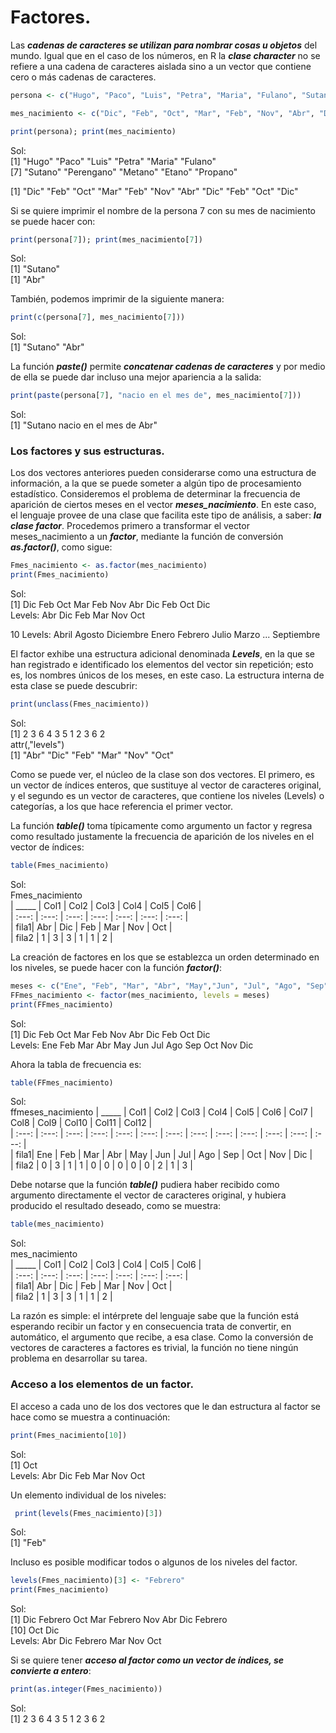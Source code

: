 # Factores.

Las ***cadenas de caracteres se utilizan para nombrar cosas u objetos*** del mundo. Igual que en el caso de los números, en R la ***clase character*** no se refiere a una cadena de caracteres aislada sino a un vector que contiene cero o más cadenas de caracteres.  

```R
persona <- c("Hugo", "Paco", "Luis", "Petra", "Maria", "Fulano", "Sutano", "Perengano", "Metano", "Etano", "Propano")

mes_nacimiento <- c("Dic", "Feb", "Oct", "Mar", "Feb", "Nov", "Abr", "Dic", "Feb", "Oct", "Dic")

print(persona); print(mes_nacimiento)
```
Sol:  
[1] "Hugo"      "Paco"      "Luis"      "Petra"     "Maria"     "Fulano"  
[7] "Sutano"    "Perengano" "Metano"    "Etano"     "Propano"  
 
[1] "Dic" "Feb" "Oct" "Mar" "Feb" "Nov" "Abr" "Dic" "Feb" "Oct" "Dic"  

Si se quiere imprimir el nombre de la persona 7 con su mes de nacimiento se puede hacer con:  

```R
print(persona[7]); print(mes_nacimiento[7])
```
Sol:  
[1] "Sutano"  
[1] "Abr"  

También, podemos imprimir de la siguiente manera:  

```R
print(c(persona[7], mes_nacimiento[7]))
```
Sol:  
[1] "Sutano" "Abr"  

La función ***paste()*** permite ***concatenar cadenas de caracteres*** y por medio de ella se puede dar incluso una mejor apariencia a la salida:  

```R
print(paste(persona[7], "nacio en el mes de", mes_nacimiento[7]))
```
Sol:  
[1] "Sutano nacio en el mes de Abr"  

### Los factores y sus estructuras.
Los dos vectores anteriores pueden considerarse como una estructura de información, a la que se puede someter a algún tipo de procesamiento estadístico. Consideremos el problema de determinar la frecuencia de aparición de ciertos meses en el vector ***meses_nacimiento***. En este caso, el lenguaje provee de una clase que facilita este tipo de análisis, a saber: ***la clase factor***. Procedemos primero a transformar el vector meses_nacimiento a un ***factor***, mediante la función de conversión ***as.factor()***, como sigue:  

```R
Fmes_nacimiento <- as.factor(mes_nacimiento)
print(Fmes_nacimiento)
```
Sol:  
[1] Dic Feb Oct Mar Feb Nov Abr Dic Feb Oct Dic  
Levels: Abr Dic Feb Mar Nov Oct  

10 Levels: Abril Agosto Diciembre Enero Febrero Julio Marzo ... Septiembre  

El factor exhibe una estructura adicional denominada ***Levels***, en la que se han registrado e identificado los elementos del vector sin repetición; esto es, los nombres únicos de los meses, en este caso. La estructura interna de esta clase
se puede descubrir:  

```R
print(unclass(Fmes_nacimiento))
```
Sol:  
[1] 2 3 6 4 3 5 1 2 3 6 2  
attr(,"levels")  
[1] "Abr" "Dic" "Feb" "Mar" "Nov" "Oct"  

Como se puede ver, el núcleo de la clase son dos vectores. El primero, es un vector de índices enteros, que sustituye al vector de caracteres original, y el segundo es un vector de caracteres, que contiene los niveles (Levels) o categorías, a los que hace referencia el primer vector.

La función ***table()*** toma típicamente como argumento un factor y regresa como resultado justamente la frecuencia de aparición de los niveles en el vector de índices:  

```R
table(Fmes_nacimiento)
```
Sol:  
Fmes_nacimiento  
| _____ | Col1 | Col2 | Col3 | Col4 | Col5 | Col6 |  
| :---: | :---: | :---: | :---: | :---: | :---: | :---: |  
| fila1| Abr | Dic | Feb | Mar | Nov | Oct |  
| fila2 | 1 | 3 | 3 | 1 | 1 | 2 |  
      
La creación de factores en los que se establezca un orden determinado en los niveles, se puede hacer con la función ***factor()***:  

```R
meses <- c("Ene", "Feb", "Mar", "Abr", "May","Jun", "Jul", "Ago", "Sep", "Oct", "Nov", "Dic")
FFmes_nacimiento <- factor(mes_nacimiento, levels = meses)
print(FFmes_nacimiento)
```
Sol:  
[1] Dic Feb Oct Mar Feb Nov Abr Dic Feb Oct Dic  
Levels: Ene Feb Mar Abr May Jun Jul Ago Sep Oct Nov Dic  

Ahora la tabla de frecuencia es:  

```R
table(FFmes_nacimiento)
```
Sol:  
ffmeses_nacimiento
| _____ | Col1 | Col2 | Col3 | Col4 | Col5 | Col6 | Col7 | Col8 | Col9 | Col10 | Col11 | Col12 |  
| :---: | :---: | :---: | :---: | :---: | :---: | :---: | :---: | :---: | :---: | :---: | :---: | :---: |  
| fila1| Ene | Feb | Mar | Abr | May | Jun | Jul | Ago | Sep | Oct | Nov | Dic |  
| fila2 | 0 | 3 | 1 | 1 | 0 | 0 | 0 | 0 | 0 | 2 | 1 | 3 |  

Debe notarse que la función ***table()*** pudiera haber recibido como argumento directamente el vector de caracteres original, y hubiera producido el resultado deseado, como se muestra:  

```R
table(mes_nacimiento)
```
Sol:  
mes_nacimiento  
| _____ | Col1 | Col2 | Col3 | Col4 | Col5 | Col6 |  
| :---: | :---: | :---: | :---: | :---: | :---: | :---: |  
| fila1| Abr | Dic | Feb | Mar | Nov | Oct |  
| fila2 | 1 | 3 | 3 | 1 | 1 | 2 |  

La razón es simple: el intérprete del lenguaje sabe que la función está esperando recibir un factor y en consecuencia trata de convertir, en automático, el argumento que recibe, a esa clase. Como la conversión de vectores de caracteres a factores es trivial, la función no tiene ningún problema en desarrollar su tarea.  

### Acceso a los elementos de un factor.
El acceso a cada uno de los dos vectores que le dan estructura al factor se hace como se muestra a continuación:  

```R
print(Fmes_nacimiento[10])
```
Sol:  
[1] Oct  
Levels: Abr Dic Feb Mar Nov Oct  

Un elemento individual de los niveles:  

```R
 print(levels(Fmes_nacimiento)[3])
```
Sol:  
[1] "Feb"  

Incluso es posible modificar todos o algunos de los niveles del factor.  

```R
levels(Fmes_nacimiento)[3] <- "Febrero"
print(Fmes_nacimiento)
```
Sol:  
[1] Dic     Febrero Oct     Mar     Febrero Nov     Abr     Dic     Febrero  
[10] Oct     Dic      
Levels: Abr Dic Febrero Mar Nov Oct  

Si se quiere tener ***acceso al factor como un vector de índices, se convierte a entero***:  

```R
print(as.integer(Fmes_nacimiento))
```
Sol:  
[1] 2 3 6 4 3 5 1 2 3 6 2  
